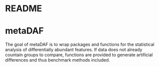 README
================

<!-- README.md is generated from README.Rmd. Please edit that file -->
metaDAF
=======

The goal of metaDAF is to wrap packages and functions for the statistical analysis of differentially abundant features. If data does not already countain groups to compare, functions are provided to generate artificial differences and thus benchmark methods included.
